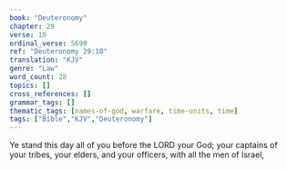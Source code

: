 ```yaml
---
book: "Deuteronomy"
chapter: 29
verse: 10
ordinal_verse: 5690
ref: "Deuteronomy 29:10"
translation: "KJV"
genre: "Law"
word_count: 28
topics: []
cross_references: []
grammar_tags: []
thematic_tags: [names-of-god, warfare, time-units, time]
tags: ["Bible","KJV","Deuteronomy"]
---
```

Ye stand this day all of you before the LORD your God; your captains of your tribes, your elders, and your officers, with all the men of Israel,
